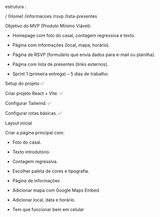 estrutura :

/ (Home)
/informacoes
/rsvp
/lista-presentes



Objetivo do MVP (Produto Mínimo Viável):

* Homepage com foto do casal, contagem regressiva e texto.

* Página com informações (local, mapa, horário).

* Página de RSVP (formulário que envia dados para e-mail ou planilha).

* Página com lista de presentes (links externos).


* Sprint 1 (primeira entrega) – 5 dias de trabalho:

Setup do projeto ✅

Criar projeto React + Vite. ✅

Configurar Tailwind. ✅

Configurar rotas básicas. ✅

Layout inicial

Criar a página principal com:

* Foto do casal.

* Texto introdutório.

* Contagem regressiva.

* Escolher paleta de cores e tipografia.

* Página de informações

* Adicionar mapa com Google Maps Embed.

* Adicionar local, data e horário.

* Tem que funcionar bem em celular